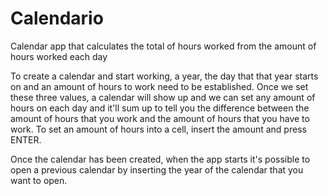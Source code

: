 # Calendario
Calendar app that calculates the total of hours worked from the amount of hours worked each day

To create a calendar and start working, a year, the day that that year starts on and an amount of hours to work need to be established.
Once we set these three values, a calendar will show up and we can set any amount of hours on each day and it'll sum up to tell you the difference between the amount of hours that you work and the amount of hours that you have to work.
To set an amount of hours into a cell, insert the amount and press ENTER.

Once the calendar has been created, when the app starts it's possible to open a previous calendar by inserting the year of the calendar that you want to open.

